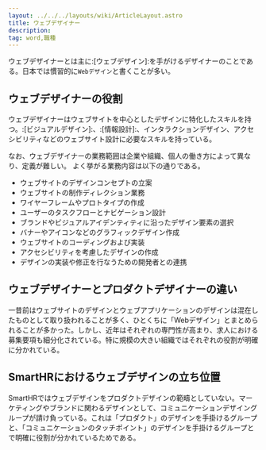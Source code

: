 ```yaml
---
layout: ../../../layouts/wiki/ArticleLayout.astro
title: ウェブデザイナー
description:
tag: word,職種
---
```


ウェブデザイナーとは主に:[ウェブデザイン]:を手がけるデザイナーのことである。日本では慣習的に`Webデザイン`と書くことが多い。
## ウェブデザイナーの役割

ウェブデザイナーはウェブサイトを中心としたデザインに特化したスキルを持つ。:[ビジュアルデザイン]:、:[情報設計]:、インタラクションデザイン、アクセシビリティなどのウェブサイト設計に必要なスキルを持っている。

なお、ウェブデザイナーの業務範囲は企業や組織、個人の働き方によって異なり、定義が難しい。
よく挙がる業務内容は以下の通りである。

- ウェブサイトのデザインコンセプトの立案
- ウェブサイトの制作ディレクション業務
- ワイヤーフレームやプロトタイプの作成
- ユーザーのタスクフローとナビゲーション設計
- ブランドやビジュアルアイデンティティに沿ったデザイン要素の選択
- バナーやアイコンなどのグラフィックデザイン作成
- ウェブサイトのコーディングおよび実装
- アクセシビリティを考慮したデザインの作成
- デザインの実装や修正を行なうための開発者との連携

## ウェブデザイナーとプロダクトデザイナーの違い

一昔前はウェブサイトのデザインとウェブアプリケーションのデザインは混在したものとして取り扱われることが多く、ひとくちに「Webデザイン」とまとめられることが多かった。しかし、近年はそれぞれの専門性が高まり、求人における募集要項も細分化されている。特に規模の大きい組織ではそれぞれの役割が明確に分かれている。

## SmartHRにおけるウェブデザインの立ち位置

SmartHRではウェブデザインをプロダクトデザインの範疇としていない。マーケティングやブランドに関わるデザインとして、コミュニケーションデザイングループが請け負っている。これは「プロダクト」のデザインを手掛けるグループと、「コミュニケーションのタッチポイント」のデザインを手掛けるグループとで明確に役割が分かれているためである。